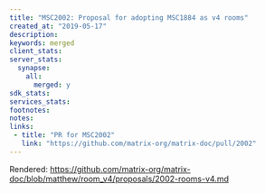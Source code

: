 ```yaml
---
title: "MSC2002: Proposal for adopting MSC1884 as v4 rooms"
created_at: "2019-05-17"
description:
keywords: merged
client_stats:
server_stats:
  synapse:
    all:
      merged: y
sdk_stats:
services_stats:
footnotes:
notes:
links:
 - title: "PR for MSC2002"
   link: "https://github.com/matrix-org/matrix-doc/pull/2002"
---
```

Rendered: https://github.com/matrix-org/matrix-doc/blob/matthew/room_v4/proposals/2002-rooms-v4.md
